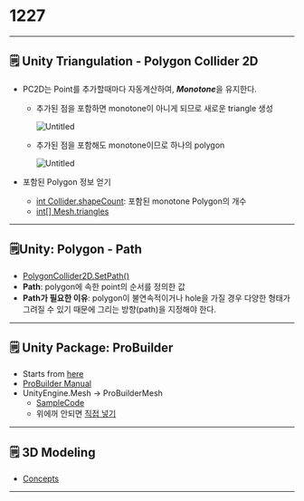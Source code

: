 # 1227

---

## 🗒️ Unity Triangulation - Polygon Collider 2D

- PC2D는 Point를 추가할때마다 자동계산하여, ***Monotone***을 유지한다.
    - 추가된 점을 포함하면 monotone이 아니게 되므로 새로운 triangle 생성
        
        ![Untitled](1227%202c0eb32efd8c4ca7a138481bc8c24e13/Untitled.png)
        
    - 추가된 점을 포함해도 monotone이므로 하나의 polygon
        
        ![Untitled](1227%202c0eb32efd8c4ca7a138481bc8c24e13/Untitled%201.png)
        

- 포함된 Polygon 정보 얻기
    - [int Collider.shapeCount](https://docs.unity3d.com/ScriptReference/Collider2D-shapeCount.html): 포함된 monotone Polygon의 개수
    - [int[] Mesh.triangles](https://docs.unity3d.com/ScriptReference/Mesh-triangles.html)
        
        

---

## 🗒️Unity: Polygon - Path

- [PolygonCollider2D.SetPath()](https://docs.unity3d.com/ScriptReference/PolygonCollider2D.SetPath.html)
- **Path**: polygon에 속한 point의 순서를 정의한 값
- **Path가 필요한 이유**: polygon이 불연속적이거나 hole을 가질 경우 다양한 형태가 그려질 수 있기 때문에 그리는 방향(path)을 지정해야 한다.

---

## 🗒️ Unity Package: ProBuilder

- Starts from [here](https://forum.unity.com/threads/how-to-create-a-3d-polygon-collider.468087/#post-3047247)
- [ProBuilder Manual](https://docs.unity3d.com/Packages/com.unity.probuilder@4.0/manual/index.html)
- UnityEngine.Mesh → ProBuilderMesh
    - [SampleCode](https://github.com/Unity-Technologies/ProBuilder-API-Examples/blob/master/Runtime/Convert%20Mesh%20to%20Editable/MakePrimitiveEditable.cs)
    - 위에꺼 안되면 [직접 넣기](https://forum.unity.com/threads/probuilder-convert-to-mesh.1027114/)

---

## 🗒️ 3D Modeling

- [Concepts](https://urbanbase.github.io/dev/2020/01/22/Procedural-Modeling.html)

---